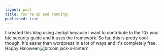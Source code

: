 ```yaml
---
layout: post
title: You're up and running!
published: true
---
```

I created this blog using Jeckyl because I want to contribute to the 10x your btc security guide and it uses the framework. So far, this is pretty cool though.  It's easier than wordpress in a lot of ways and it's completely free.  Happy Haloween![bitcoin jack-o-lantern]({{site.baseurl}}/https://i.pinimg.com/originals/9a/7d/ba/9a7dbad5d339d774b0df2d0bdcb0fc93.jpg)